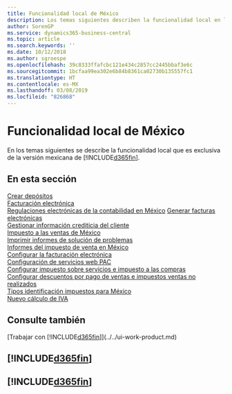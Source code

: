 ```yaml
---
title: Funcionalidad local de México
description: Los temas siguientes describen la funcionalidad local en la versión mexicana de Business Central.
author: SorenGP
ms.service: dynamics365-business-central
ms.topic: article
ms.search.keywords: ''
ms.date: 10/12/2018
ms.author: sgroespe
ms.openlocfilehash: 39c8333ffafcbc121e434c2857cc2445bbaf3e6c
ms.sourcegitcommit: 1bcfaa99ea302e6b84b8361ca02730b135557fc1
ms.translationtype: HT
ms.contentlocale: es-MX
ms.lasthandoff: 03/08/2019
ms.locfileid: "826868"
---
```

# <a name="mexico-local-functionality"></a>Funcionalidad local de México
En los temas siguientes se describe la funcionalidad local que es exclusiva de la versión mexicana de [!INCLUDE[d365fin](../../includes/d365fin_md.md)].  

## <a name="in-this-section"></a>En esta sección  
[Crear depósitos](how-to-create-deposits.md)  
[Facturación electrónica](electronic-invoicing.md)  
[Regulaciones electrónicas de la contabilidad en México](electronic-accounting-regulations.md)
[Generar facturas electrónicas](how-to-generate-electronic-invoices.md)  
[Gestionar información crediticia del cliente](how-to-manage-customer-credit-information.md)  
[Impuesto a las ventas de México](mexico-sales-tax.md)  
[Imprimir informes de solución de problemas](how-to-print-troubleshooting-reports.md)  
[Informes del impuesto de venta en México](mexico-sales-tax.md)  
[Configurar la facturación electrónica](how-to-set-up-electronic-invoicing.md)  
[Configuración de servicios web PAC](how-to-set-up-pac-web-services.md)  
[Configurar impuesto sobre servicios e impuesto a las compras](how-to-set-up-use-tax-and-purchase-tax.md)  
[Configurar descuentos por pago de ventas e impuestos ventas no realizados](how-to-set-up-unrealized-sales-tax-and-sales-payment-discounts.md)  
[Tipos identificación impuestos para México](tax-identification-types-for-mexico.md)  
[Nuevo cálculo de IVA](vat-recalculation.md)  

## <a name="see-also"></a>Consulte también
[Trabajar con [!INCLUDE[d365fin](../../includes/d365fin_md.md)]](../../ui-work-product.md)    

## [!INCLUDE[d365fin](../../includes/free_trial_md.md)]  
## [!INCLUDE[d365fin](../../includes/training_link_md.md)]
